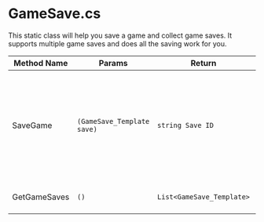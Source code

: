 # GameSave.cs

This static class will help you save a game and collect game saves. It supports multiple game saves and does all the saving work for you.

| Method Name  | Params                     | Return                    | Description                                                                                               |
| ------------ | -------------------------- | ------------------------- | --------------------------------------------------------------------------------------------------------- |
| SaveGame     | `(GameSave_Template save)` | `string Save ID`          | This will save any game save template you pass it. It will override existing game saves with the same id. |
| GetGameSaves | `()`                       | `List<GameSave_Template>` | Get a list of all game saves.                                                                             |
